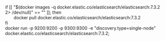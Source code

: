 if \[\[ &quot;$(docker images -q docker.elastic.co/elasticsearch/elasticsearch:7.3.2 2&gt; /dev/null)&quot; == &quot;&quot; \]\]; then  
       docker pull docker.elastic.co/elasticsearch/elasticsearch:7.3.2  
fi  
docker run -p 9200:9200 -p 9300:9300 -e &quot;discovery.type=single-node&quot; docker.elastic.co/elasticsearch/elasticsearch:7.3.2;